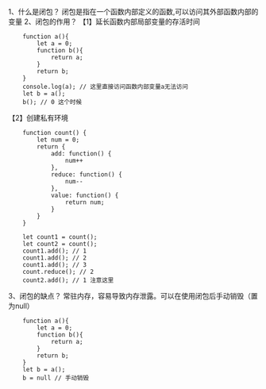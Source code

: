 1、什么是闭包？
闭包是指在一个函数内部定义的函数,可以访问其外部函数内部的变量
2、闭包的作用？
【1】延长函数内部局部变量的存活时间
```
    function a(){
        let a = 0;
        function b(){
            return a;
        }
        return b;
    }
    console.log(a); // 这里直接访问函数内部变量a无法访问
    let b = a(); 
    b(); // 0 这个时候
```
【2】创建私有环境
```
    function count() {
        let num = 0;
        return {
            add: function() {
                num++
            },
            reduce: function() {
                num--
            },
            value: function() {
                return num;
            }
        }
    }
    
    let count1 = count();
    let count2 = count();
    count1.add(); // 1
    count1.add(); // 2
    count1.add(); // 3
    count.reduce(); // 2
    count2.add(); // 1 注意这里
```
3、闭包的缺点？
常驻内存，容易导致内存泄露。可以在使用闭包后手动销毁（置为null）

```
    function a(){
        let a = 0;
        function b(){
            return a;
        }
        return b;
    }
    let b = a(); 
    b = null // 手动销毁
```